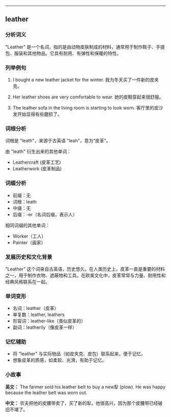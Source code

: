 
---------------
## leather
### 分析词义
"Leather" 是一个名词，指的是由动物皮肤制成的材料，通常用于制作鞋子、手提包、服装和其他物品。它具有耐用、有弹性和保暖的特性。

### 列举例句
1. I bought a new leather jacket for the winter.
   我为冬天买了一件新的皮夹克。

2. Her leather shoes are very comfortable to wear.
   她的皮鞋穿起来很舒服。

3. The leather sofa in the living room is starting to look worn.
   客厅里的皮沙发开始显得有些磨损了。

### 词根分析
词根是 "leath"，来源于古英语 "leah"，意为“皮革”。

由 "leath" 衍生出来的其他单词：
- Leathercraft (皮革工艺)
- Leatherwork (皮革制品)

### 词缀分析
- 前缀：无
- 词根：leath
- 中缀：无
- 后缀：-er（名词后缀，表示人）

相同词缀的其他单词：
- Worker（工人）
- Painter（画家）

### 发展历史和文化背景
"Leather" 这个词来自古英语，历史悠久。在人类历史上，皮革一直是重要的材料之一，用于制作衣物、遮蔽物和工具。在欧美文化中，皮革常常与力量、耐用性和经典风格联系在一起。

### 单词变形
- 名词：leather（皮革）
- 单复数：leather, leathers
- 形容词：leather-like（类似皮革的）
- 副词：leatherily（像皮革一样）

### 记忆辅助
- 将 "leather" 与实际物品（如皮夹克、皮包）联系起来，便于记忆。
- 想象皮革的质感，如柔软、光滑，有助于记忆。

### 小故事
**英文：**
The farmer sold his leather belt to buy a new犁 (plow). He was happy because the leather belt was worn out.

**中文：**
农夫把他的皮腰带卖了，买了新的犁。他很高兴，因为那个皮腰带已经破旧不堪了。

